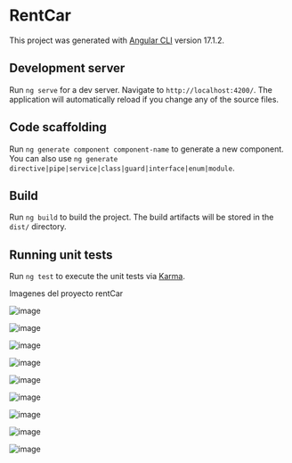 # RentCar

This project was generated with [Angular CLI](https://github.com/angular/angular-cli) version 17.1.2.

## Development server

Run `ng serve` for a dev server. Navigate to `http://localhost:4200/`. The application will automatically reload if you change any of the source files.

## Code scaffolding

Run `ng generate component component-name` to generate a new component. You can also use `ng generate directive|pipe|service|class|guard|interface|enum|module`.

## Build

Run `ng build` to build the project. The build artifacts will be stored in the `dist/` directory.

## Running unit tests

Run `ng test` to execute the unit tests via [Karma](https://karma-runner.github.io).

Imagenes del proyecto rentCar

![image](https://github.com/JoseMig02/RentCar/assets/159935567/fe2bd1c3-e297-416e-94c6-356ccc121b02)

![image](https://github.com/JoseMig02/RentCar/assets/159935567/828157c9-9c49-4f88-8f23-fe08853e02bf)

![image](https://github.com/JoseMig02/RentCar/assets/159935567/9d9e6b32-5725-46ef-9dd2-f2f7ba8dfd88)

![image](https://github.com/JoseMig02/RentCar/assets/159935567/20421d87-a77e-4548-9645-8242ec7311f2)

![image](https://github.com/JoseMig02/RentCar/assets/159935567/3438628e-aed9-4c29-9060-f9d128f1ad35)

![image](https://github.com/JoseMig02/RentCar/assets/159935567/cfc6e2b8-3a3c-452d-8ad8-07f6279b342f)

![image](https://github.com/JoseMig02/RentCar/assets/159935567/fbd9c762-b921-49ac-aa8e-2e47db9c1d30)

![image](https://github.com/JoseMig02/RentCar/assets/159935567/bdad9354-1ce6-4660-b07e-bf7744e4fa3c)

![image](https://github.com/JoseMig02/RentCar/assets/159935567/46dd281c-1510-4231-b7db-9a7929282328)







